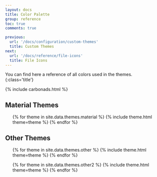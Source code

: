 ```yaml
---
layout: docs
title: Color Palette
group: reference
toc: true
comments: true

previous:
  url: '/docs/configuration/custom-themes'
  title: Custom Themes
next:
  url: '/docs/reference/file-icons'
  title: File Icons
---
```


You can find here a reference of all colors used in the themes.
{:class='title'}

{% include carbonads.html %}

## Material Themes

<ul class="theme-cards">
{% for theme in site.data.themes.material %}
{% include theme.html theme=theme %}
{% endfor %}
</ul>


## Other Themes

<ul class="theme-cards">
{% for theme in site.data.themes.other %}
{% include theme.html theme=theme %}
{% endfor %}
</ul>

<ul class="theme-cards">
{% for theme in site.data.themes.other2 %}
{% include theme.html theme=theme %}
{% endfor %}
</ul>
